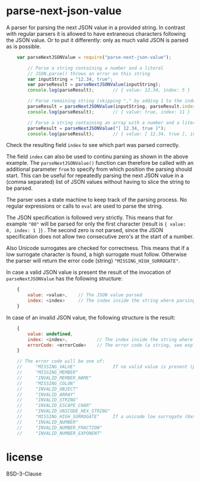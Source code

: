 # parse-next-json-value

A parser for parsing the next JSON value in a provided string. In contrast with regular parsers it is allowed
to have extraneous characters following the JSON value. Or to put it differently: only as much valid JSON is parsed
as is possible.

```Javascript
	var parseNextJSONValue = require("parse-next-json-value");

        // Parse a string containing a number and a literal
        // JSON.parse() throws an error on this string
        var inputString = "12.34, true";
        var parseResult = parseNextJSONValue(inputString);
        console.log(parseResult);       // { value: 12.34, index: 5 }

        // Parse remaining string (skipping "," by adding 1 to the index)
        parseResult = parseNextJSONValue(inputString, parseResult.index + 1);
        console.log(parseResult);       // { value: true, index: 11 }

        // Parse a string containing an array with a number and a literal
        parseResult = parseNextJSONValue("[ 12.34, true ]");
        console.log(parseResult);       // { value: [ 12.34, true ], index: 15 }
```

Check the resulting field `index` to see which part was parsed correctly.

The field `index` can also be used to continu parsing as shown in the above example.  The `parseNextJSONValue()` function can therefore be called with an additional parameter `from` to specify from which position the parsing should start. This can be useful for repeatedly parsing the next JSON value in a (comma separated) list of JSON values without having to slice the string to be parsed.

The parser uses a state machine to keep track of the parsing process. No regular expressions or calls to `eval` are used to parse the string.

The JSON specification is followed very strictly. This means that for example `"00"` will be parsed for only the
first character (result is `{ value: 0, index: 1 }`) . The second zero is not parsed, since the JSON specification does not
allow two consecutive zero's at the start of a number.

Also Unicode surrogates are checked for correctness. This means that if a low surrogate character is found,
a high surrogate must follow. Otherwise the parser will return the error code (string) `"MISSING_HIGH_SURROGATE"`.

In case a valid JSON value is present the result of the invocation of `parseNextJSONValue` has the following structure:

```Javascript
	{
		value: <value>,    // The JSON value parsed
		index: <index>     // The index inside the string where parsing stopped (further parsing failed)
	}
```

In case of an invalid JSON value, the following structure is the result:

```Javascript
	{
		value: undefined,
		index: <index>,           // The index inside the string where parsing failed
		errorCode: <errorCode>    // The error code (a string, see explanation below)
	}

	// The error code will be one of:
	//     "MISSING_VALUE"              If no valid value is present (partial parsing might have taken place, check {index} for location of parse failure).
	//     "MISSING_MEMBER"
	//     "INVALID_MEMBER_NAME"
	//     "MISSING_COLON"
	//     "INVALID_OBJECT"
	//     "INVALID_ARRAY"
	//     "INVALID_STRING"
	//     "INVALID_ESCAPE_CHAR"
	//     "INVALID_UNICODE_HEX_STRING"
	//     "MISSING_HIGH_SURROGATE"     If a unicode low surrogate (0xd800 - 0xdbff) is found, the following unicode should be a high surrogate (0xdc00 - 0xdfff).
	//     "INVALID_NUMBER"
	//     "INVALID_NUMBER_FRACTION"
	//     "INVALID_NUMBER_EXPONENT"
```

# license

BSD-3-Clause
